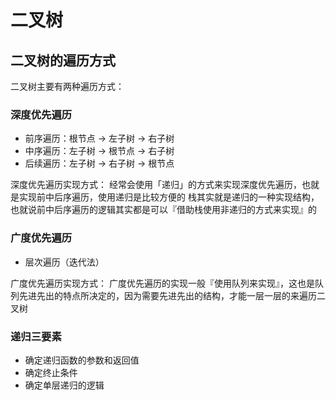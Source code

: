# 二叉树

## 二叉树的遍历方式

二叉树主要有两种遍历方式：

### 深度优先遍历

- 前序遍历：根节点 -> 左子树 -> 右子树
- 中序遍历：左子树 -> 根节点 -> 右子树
- 后续遍历：左子树 -> 右子树 -> 根节点

深度优先遍历实现方式：
经常会使用「递归」的方式来实现深度优先遍历，也就是实现前中后序遍历，使用递归是比较方便的
栈其实就是递归的一种实现结构，也就说前中后序遍历的逻辑其实都是可以『借助栈使用非递归的方式来实现』的

### 广度优先遍历

- 层次遍历（迭代法）

广度优先遍历实现方式：
广度优先遍历的实现一般『使用队列来实现』，这也是队列先进先出的特点所决定的，因为需要先进先出的结构，才能一层一层的来遍历二叉树

### 递归三要素

- 确定递归函数的参数和返回值
- 确定终止条件
- 确定单层递归的逻辑
